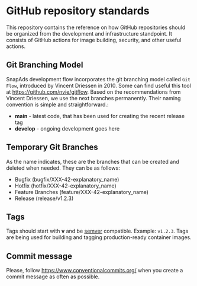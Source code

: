 # GitHub repository standards
This repository contains the reference on how GitHub repositories should be organized from the development and infrastructure standpoint. It consists of GitHub actions for image building, security, and other useful actions.

## Git Branching Model
SnapAds development flow incorporates the git branching model called `Git Flow`, introduced by Vincent Driessen in 2010. Some can find useful this tool at https://github.com/nvie/gitflow. Based on the recommendations from Vincent Driessen, we use the next branches permanently. Their naming convention is simple and straightforward.:
- **main** - latest code, that has been used for creating the recent release tag
- **develop** - ongoing development goes here

## Temporary Git Branches
As the name indicates, these are the branches that can be created and deleted when needed. They can be as follows:

- Bugfix (bugfix/XXX-42-explanatory_name)
- Hotfix (hotfix/XXX-42-explanatory_name)
- Feature Branches (feature/XXX-42-explanatory_name)
- Release (release/v1.2.3)

## Tags
Tags should start with **v** and be [semver](https://semver.org/) compatible. Example: `v1.2.3`. Tags are being used for building and tagging production-ready container images.

## Commit message
Please, follow https://www.conventionalcommits.org/ when you create a commit message as often as possible.
